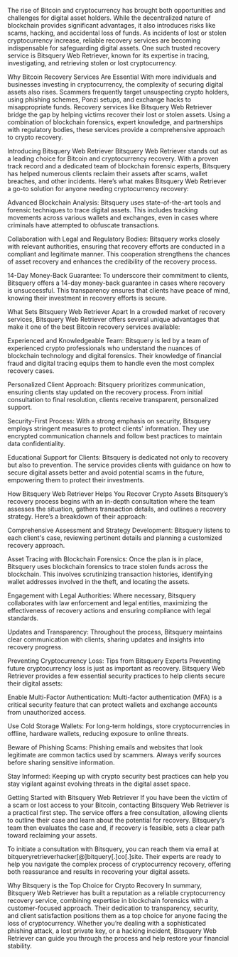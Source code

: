 The rise of Bitcoin and cryptocurrency has brought both opportunities and challenges for digital asset holders. While the decentralized nature of blockchain provides significant advantages, it also introduces risks like scams, hacking, and accidental loss of funds. As incidents of lost or stolen cryptocurrency increase, reliable recovery services are becoming indispensable for safeguarding digital assets. One such trusted recovery service is Bitsquery Web Retriever, known for its expertise in tracing, investigating, and retrieving stolen or lost cryptocurrency.

Why Bitcoin Recovery Services Are Essential
With more individuals and businesses investing in cryptocurrency, the complexity of securing digital assets also rises. Scammers frequently target unsuspecting crypto holders, using phishing schemes, Ponzi setups, and exchange hacks to misappropriate funds. Recovery services like Bitsquery Web Retriever bridge the gap by helping victims recover their lost or stolen assets. Using a combination of blockchain forensics, expert knowledge, and partnerships with regulatory bodies, these services provide a comprehensive approach to crypto recovery.

Introducing Bitsquery Web Retriever
Bitsquery Web Retriever stands out as a leading choice for Bitcoin and cryptocurrency recovery. With a proven track record and a dedicated team of blockchain forensic experts, Bitsquery has helped numerous clients reclaim their assets after scams, wallet breaches, and other incidents. Here’s what makes Bitsquery Web Retriever a go-to solution for anyone needing cryptocurrency recovery:

Advanced Blockchain Analysis: Bitsquery uses state-of-the-art tools and forensic techniques to trace digital assets. This includes tracking movements across various wallets and exchanges, even in cases where criminals have attempted to obfuscate transactions.

Collaboration with Legal and Regulatory Bodies: Bitsquery works closely with relevant authorities, ensuring that recovery efforts are conducted in a compliant and legitimate manner. This cooperation strengthens the chances of asset recovery and enhances the credibility of the recovery process.

14-Day Money-Back Guarantee: To underscore their commitment to clients, Bitsquery offers a 14-day money-back guarantee in cases where recovery is unsuccessful. This transparency ensures that clients have peace of mind, knowing their investment in recovery efforts is secure.

What Sets Bitsquery Web Retriever Apart
In a crowded market of recovery services, Bitsquery Web Retriever offers several unique advantages that make it one of the best Bitcoin recovery services available:

Experienced and Knowledgeable Team: Bitsquery is led by a team of experienced crypto professionals who understand the nuances of blockchain technology and digital forensics. Their knowledge of financial fraud and digital tracing equips them to handle even the most complex recovery cases.

Personalized Client Approach: Bitsquery prioritizes communication, ensuring clients stay updated on the recovery process. From initial consultation to final resolution, clients receive transparent, personalized support.

Security-First Process: With a strong emphasis on security, Bitsquery employs stringent measures to protect clients' information. They use encrypted communication channels and follow best practices to maintain data confidentiality.

Educational Support for Clients: Bitsquery is dedicated not only to recovery but also to prevention. The service provides clients with guidance on how to secure digital assets better and avoid potential scams in the future, empowering them to protect their investments.

How Bitsquery Web Retriever Helps You Recover Crypto Assets
Bitsquery’s recovery process begins with an in-depth consultation where the team assesses the situation, gathers transaction details, and outlines a recovery strategy. Here’s a breakdown of their approach:

Comprehensive Assessment and Strategy Development: Bitsquery listens to each client's case, reviewing pertinent details and planning a customized recovery approach.

Asset Tracing with Blockchain Forensics: Once the plan is in place, Bitsquery uses blockchain forensics to trace stolen funds across the blockchain. This involves scrutinizing transaction histories, identifying wallet addresses involved in the theft, and locating the assets.

Engagement with Legal Authorities: Where necessary, Bitsquery collaborates with law enforcement and legal entities, maximizing the effectiveness of recovery actions and ensuring compliance with legal standards.

Updates and Transparency: Throughout the process, Bitsquery maintains clear communication with clients, sharing updates and insights into recovery progress.

Preventing Cryptocurrency Loss: Tips from Bitsquery Experts
Preventing future cryptocurrency loss is just as important as recovery. Bitsquery Web Retriever provides a few essential security practices to help clients secure their digital assets:

Enable Multi-Factor Authentication: Multi-factor authentication (MFA) is a critical security feature that can protect wallets and exchange accounts from unauthorized access.

Use Cold Storage Wallets: For long-term holdings, store cryptocurrencies in offline, hardware wallets, reducing exposure to online threats.

Beware of Phishing Scams: Phishing emails and websites that look legitimate are common tactics used by scammers. Always verify sources before sharing sensitive information.

Stay Informed: Keeping up with crypto security best practices can help you stay vigilant against evolving threats in the digital asset space.

Getting Started with Bitsquery Web Retriever
If you have been the victim of a scam or lost access to your Bitcoin, contacting Bitsquery Web Retriever is a practical first step. The service offers a free consultation, allowing clients to outline their case and learn about the potential for recovery. Bitsquery’s team then evaluates the case and, if recovery is feasible, sets a clear path toward reclaiming your assets.

To initiate a consultation with Bitsquery, you can reach them via email at bitqueryretrieverhacker[@]bitquery[.]co[.]site. Their experts are ready to help you navigate the complex process of cryptocurrency recovery, offering both reassurance and results in recovering your digital assets.

Why Bitsquery is the Top Choice for Crypto Recovery
In summary, Bitsquery Web Retriever has built a reputation as a reliable cryptocurrency recovery service, combining expertise in blockchain forensics with a customer-focused approach. Their dedication to transparency, security, and client satisfaction positions them as a top choice for anyone facing the loss of cryptocurrency. Whether you’re dealing with a sophisticated phishing attack, a lost private key, or a hacking incident, Bitsquery Web Retriever can guide you through the process and help restore your financial stability.
